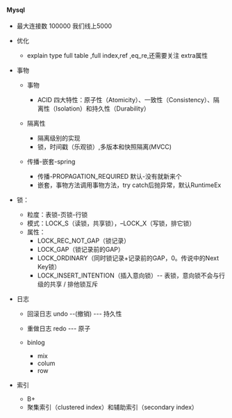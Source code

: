 ####  Mysql

- 最大连接数  100000   我们线上5000
- 优化
  - explain type  full table ,full index,ref ,eq_re,还需要关注 extra属性
- 事物
  - 事物
    - ACID 四大特性：原子性（Atomicity）、一致性（Consistency）、隔离性（Isolation）和持久性（Durability）
  - 隔离性
    - 隔离级别的实现
    - 锁，时间戳（乐观锁）,多版本和快照隔离(MVCC)

  - 传播-嵌套-spring
    - 传播-PROPAGATION_REQUIRED  默认-没有就新来个
    - 嵌套，事物方法调用事物方法，try catch后抛异常，默认RuntimeEx

- 锁：
  - 粒度：表锁-页锁-行锁
  - 模式：LOCK_S（读锁，共享锁），–LOCK_X（写锁，排它锁）
  - 属性：
    - LOCK_REC_NOT_GAP（锁记录）
    - LOCK_GAP（锁记录前的GAP）
    - LOCK_ORDINARY（同时锁记录+记录前的GAP，0。传说中的Next Key锁）
    - LOCK_INSERT_INTENTION（插入意向锁）-- 表锁，意向锁不会与行级的共享 / 排他锁互斥

- 日志
  - 回滚日志  undo --(撤销)  ---  持久性
  - 重做日志  redo          ---  原子

  - binlog
    - mix
    - colum
    - row

- 索引
  - B+
  - 聚集索引（clustered index）和辅助索引（secondary index）
